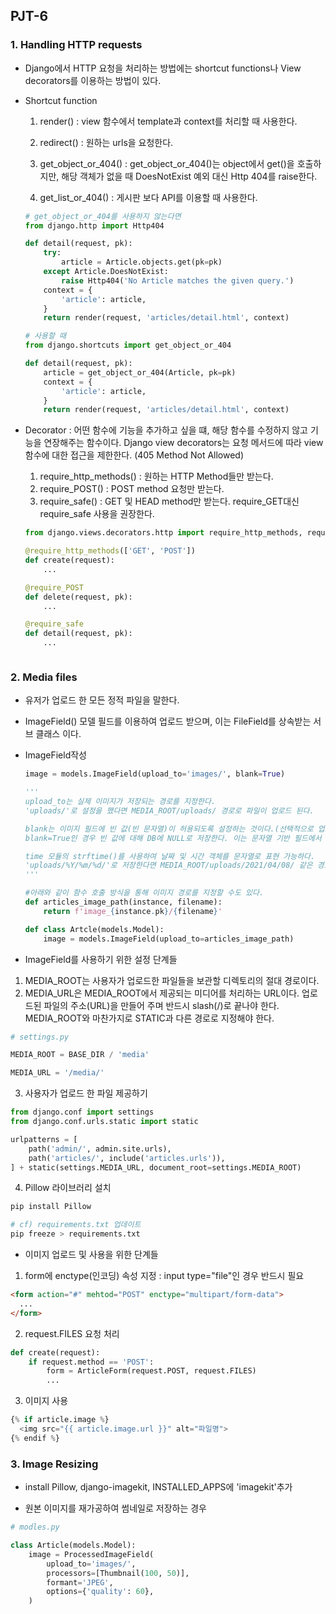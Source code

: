 ## PJT-6

### 1. Handling HTTP requests

- Django에서 HTTP 요청을 처리하는 방법에는 shortcut functions나 View decorators를 이용하는 방법이 있다.

- Shortcut function

  1. render() : view 함수에서 template과 context를 처리할 때 사용한다.
  2. redirect() :  원하는 urls을 요청한다.

  3. get_object_or_404() : get_object_or_404()는 object에서 get()을 호출하지만, 해당 객체가 없을 때 DoesNotExist 예외 대신 Http 404를 raise한다.
  4. get_list_or_404() : 게시판 보다 API를 이용할 때 사용한다.

  ```python
  # get_object_or_404를 사용하지 않는다면
  from django.http import Http404
  
  def detail(request, pk):
      try:
          article = Article.objects.get(pk=pk)
      except Article.DoesNotExist:
          raise Http404('No Article matches the given query.')
      context = {
          'article': article,
      }
      return render(request, 'articles/detail.html', context)
  
  # 사용할 때
  from django.shortcuts import get_object_or_404
  
  def detail(request, pk):
      article = get_object_or_404(Article, pk=pk)
      context = {
          'article': article,
      }
      return render(request, 'articles/detail.html', context)
  ```

- Decorator : 어떤 함수에 기능을 추가하고 싶을 떄, 해당 함수를 수정하지 않고 기능을 연장해주는 함수이다. Django view decorators는 요청 메서드에 따라 view 함수에 대한 접근을 제한한다. (405 Method Not Allowed)

  1. require_http\_methods() : 원하는 HTTP Method들만 받는다.
  2. require_POST() : POST method 요청만 받는다.
  3. require_safe() : GET 및 HEAD method만 받는다. require_GET대신 require_safe 사용을 권장한다.

  ```python
  from django.views.decorators.http import require_http_methods, require_POST, 												 require_safe
  
  @require_http_methods(['GET', 'POST'])
  def create(request):
      ...
  
  @require_POST
  def delete(request, pk):
      ...
  
  @require_safe
  def detail(request, pk):
      ...



### 2. Media files

- 유저가 업로드 한 모든 정적 파일을 말한다.
- ImageField() 모델 필드를 이용하여 업로드 받으며, 이는 FileField를 상속받는 서브 클래스 이다.



- ImageField작성

  ```python
  image = models.ImageField(upload_to='images/', blank=True)
  
  '''
  upload_to는 실제 이미지가 저장되는 경로를 지정한다.
  'uploads/'로 설정을 했다면 MEDIA_ROOT/uploads/ 경로로 파일이 업로드 된다.
  
  blank는 이미지 필드에 빈 값(빈 문자열)이 허용되도록 설정하는 것이다.(선택적으로 업로드 가능)
  blank=True인 경우 빈 값에 대해 DB에 NULL로 저장한다. 이는 문자열 기반 필드에서 사용하는것을 지양해야 한다.(빈 문자열과 NULL 두가지 가능한 값을 의미하게 되므로)
  
  time 모듈의 strftime()를 사용하여 날짜 및 시간 객체를 문자열로 표현 가능하다.
  'uploads/%Y/%m/%d/'로 저장한다면 MEDIA_ROOT/uploads/2021/04/08/ 같은 경로로 업로드된다.
  '''
  
  #아래와 같이 함수 호출 방식을 통해 이미지 경로를 지정할 수도 있다.
  def articles_image_path(instance, filename):
      return f'image_{instance.pk}/{filename}'
  
  def class Artcle(models.Model):
      image = models.ImageField(upload_to=articles_image_path)
  ```



- ImageField를 사용하기 위한 설정 단계들

1. MEDIA_ROOT는 사용자가 업로드한 파일들을 보관할 디렉토리의 절대 경로이다. 
2. MEDIA_URL은 MEDIA_ROOT에서 제공되는 미디어를 처리하는 URL이다. 업로드된 파일의 주소(URL)을 만들어 주며 반드시 slash(/)로 끝나야 한다. MEDIA_ROOT와 마찬가지로 STATIC과 다른 경로로 지정해야 한다.

```python
# settings.py

MEDIA_ROOT = BASE_DIR / 'media'

MEDIA_URL = '/media/'
```

3. 사용자가 업로드 한 파일 제공하기

```python
from django.conf import settings
from django.conf.urls.static import static

urlpatterns = [
    path('admin/', admin.site.urls),
    path('articles/', include('articles.urls')),
] + static(settings.MEDIA_URL, document_root=settings.MEDIA_ROOT)
```

4. Pillow 라이브러리 설치

```bash
pip install Pillow

# cf) requirements.txt 업데이트
pip freeze > requirements.txt
```



- 이미지 업로드 및 사용을 위한 단계들

1. form에 enctype(인코딩) 속성 지정 : input type="file"인 경우 반드시 필요

```html
<form action="#" mehtod="POST" enctype="multipart/form-data">
  ...
</form>
```

2. request.FILES 요청 처리

```python
def create(request):
    if request.method == 'POST':
        form = ArticleForm(request.POST, request.FILES)
        ...
```

3. 이미지 사용

```python
{% if article.image %}
  <img src="{{ article.image.url }}" alt="파일명">
{% endif %}
```



### 3. Image Resizing

- install Pillow, django-imagekit, INSTALLED_APPS에 'imagekit'추가

- 원본 이미지를 재가공하여 썸네일로 저장하는 경우

```python
# modles.py

class Article(models.Model):
    image = ProcessedImageField(
    	upload_to='images/',
        processors=[Thumbnail(100, 50)],
        formant='JPEG',
        options={'quality': 60},
    )
```

